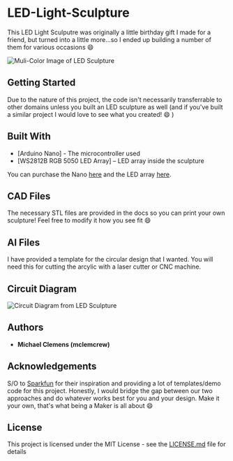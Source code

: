 # LED-Light-Sculpture
This LED Light Sculputre was originally a little birthday gift I made for a friend, but turned into a little more...so I ended up building a number of them for various occasions :smile:


![Muli-Color Image of LED Sculpture](http://mclemens.mgserver.org/Images/IMG_1170.JPG)


## Getting Started

Due to the nature of this project, the code isn't necessarily transferrable to other domains unless you built an LED sculpture as well (and if you've built a similar project I would love to see what you created! :smile: )

## Built With

* [Arduino Nano] - The microcontroller used
* [WS2812B RGB 5050 LED Array] – LED array inside the sculpture

You can purchase the Nano [here](https://www.amazon.com/ELEGOO-Arduino-ATmega328P-Without-Compatible/dp/B0713XK923/ref=sr_1_1_sspa?keywords=arduino+nano&qid=1576016926&sr=8-1-spons&psc=1&spLa=ZW5jcnlwdGVkUXVhbGlmaWVyPUFDR0YxUUJCSVc1NEwmZW5jcnlwdGVkSWQ9QTAzOTgwODdaWDlaUVcyNlo5MEUmZW5jcnlwdGVkQWRJZD1BMDY2OTI4OTE3WElKN1FTUlA2WlUmd2lkZ2V0TmFtZT1zcF9hdGYmYWN0aW9uPWNsaWNrUmVkaXJlY3QmZG9Ob3RMb2dDbGljaz10cnVl) and the LED array [here](https://www.amazon.com/gp/product/B01DC0IMRW/ref=ppx_yo_dt_b_asin_title_o09_s01?ie=UTF8&psc=1).

## CAD Files

The necessary STL files are provided in the docs so you can print your own sculpture!  Feel free to modify it how you see fit :smile:

## AI Files

I have provided a template for the circular design that I wanted.  You will need this for cutting the arcylic with a laser cutter or CNC machine.

## Circuit Diagram

![Circuit Diagram from LED Sculpture](http://mclemens.mgserver.org/Images/lightbox-sketch.png)

## Authors

* **Michael Clemens (mclemcrew)**

## Acknowledgements

S/O to [Sparkfun](https://www.sparkfun.com/news/2742) for their inspiration and providing a lot of templates/demo code for this project.  Honestly, I would bridge the gap between our two approaches and do whatever works best for you and your design.  Make it your own, that's what being a Maker is all about :smile:

## License

This project is licensed under the MIT License - see the [LICENSE.md](LICENSE.md) file for details
